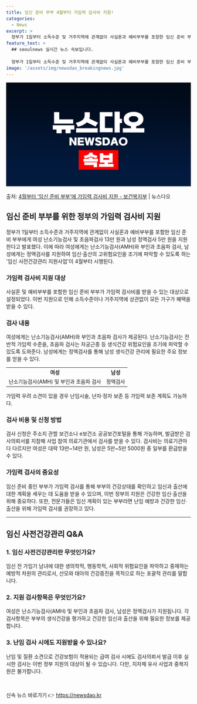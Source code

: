 ```yaml
---
title: 임신 준비 부부 4월부터 가임력 검사비 지원!
categories:
  - News
excerpt: >
  정부가 1일부터 소득수준 및 거주지역에 관계없이 사실혼과 예비부부를 포함한 임신 준비 부부에게 여성 난소기능…
feature_text: >
  ## seoulnews 실시간 뉴스 속보입니다.

  정부가 1일부터 소득수준 및 거주지역에 관계없이 사실혼과 예비부부를 포함한 임신 준비 부부에게 여성 난소기능…
image: '/assets/img/newsdao_breakingnews.jpg'
---
```


![뉴스다오 속보](/assets/img/newsdao_breakingnews.jpg)

<p>출처: <a href="https://newsdao.kr/3471" rel="dofollow">4월부터 ‘임신 준비 부부’에 가임력 검사비 지원 - 보건복지부</a> | 뉴스다오</p>

<h2 data-ke-size="size26">임신 준비 부부를 위한 정부의 가임력 검사비 지원</h2>
<p data-ke-size="size16">정부가 1일부터 소득수준과 거주지역에 관계없이 사실혼과 예비부부를 포함한 임신 준비 부부에게 여성 난소기능검사 및 초음파검사 13만 원과 남성 정액검사 5만 원을 지원한다고 발표했다. 이에 따라 여성에게는 난소기능검사(AMH)와 부인과 초음파 검사, 남성에게는 정액검사를 지원하여 임신·출산의 고위험요인을 조기에 파악할 수 있도록 하는 '임신 사전건강관리 지원사업'이 4월부터 시행된다.</p>

<h3 data-ke-size="size24">가임력 검사비 지원 대상</h3>
<p data-ke-size="size16">사실혼 및 예비부부를 포함한 임신 준비 부부가 가임력 검사비를 받을 수 있는 대상으로 설정되었다. 이번 지원으로 인해 소득수준이나 거주지역에 상관없이 모든 가구가 혜택을 받을 수 있다.</p>

<h3 data-ke-size="size24">검사 내용</h3>
<p data-ke-size="size16">여성에게는 난소기능검사(AMH)와 부인과 초음파 검사가 제공된다. 난소기능검사는 전반적 가임력 수준을, 초음파 검사는 자궁근종 등 생식건강 위험요인을 조기에 파악할 수 있도록 도와준다. 남성에게는 정액검사를 통해 남성 생식건강 관리에 필요한 주요 정보를 얻을 수 있다.</p>

<table>
	<tr>
		<td style="text-align: center; height: 17px;"><b>여성</b></td>
		<td style="text-align: center; height: 17px;"><b>남성</b></td>
	</tr>
	<tr>
		<td style="text-align: center; height: 17px;">난소기능검사(AMH) 및 부인과 초음파 검사</td>
		<td style="text-align: center; height: 17px;">정액검사</td>
	</tr>
</table>

<p data-ke-size="size16">가임력 우려 소견이 있을 경우 난임시술, 난자·정자 보존 등 가임력 보존 계획도 가능하다.</p>

<h3 data-ke-size="size24">검사 비용 및 신청 방법</h3>
<p data-ke-size="size16">검사 신청은 주소지 관할 보건소나 e보건소 공공보건포털을 통해 가능하며, 발급받은 검사의뢰서를 지참해 사업 참여 의료기관에서 검사를 받을 수 있다. 검사비는 의료기관마다 다르지만 여성은 대략 13만~14만 원, 남성은 5만~5만 5000원 중 일부를 환급받을 수 있다.</p>

<h3 data-ke-size="size24">가임력 검사의 중요성</h3>
<p data-ke-size="size16">임신 준비 중인 부부가 가임력 검사를 통해 부부의 건강상태를 확인하고 임신과 출산에 대한 계획을 세우는 데 도움을 받을 수 있으며, 이번 정부의 지원은 건강한 임신·출산을 위해 중요하다. 또한, 전문가들은 임신 계획이 있는 부부라면 난임 예방과 건강한 임신·출산을 위해 가임력 검사를 권장하고 있다.</p>

<hr>

<h2 data-ke-size="size26">임신 사전건강관리 Q&A</h2>

<h3 data-ke-size="size24">1. 임신 사전건강관리란 무엇인가요?</h3>
<p data-ke-size="size16">임신 전 가임기 남녀에 대한 생의학적, 행동학적, 사회적 위험요인을 파악하고 중재하는 예방적 차원의 관리로서, 산모와 태아의 건강증진을 목적으로 하는 포괄적 관리를 말합니다.</p>

<h3 data-ke-size="size24">2. 지원 검사항목은 무엇인가요?</h3>
<p data-ke-size="size16">여성은 난소기능검사(AMH) 및 부인과 초음파 검사, 남성은 정액검사가 지원됩니다. 각 검사항목은 부부의 생식건강을 평가하고 건강한 임신과 출산을 위해 필요한 정보를 제공합니다.</p>

<h3 data-ke-size="size24">3. 난임 검사 시에도 지원받을 수 있나요?</h3>
<p data-ke-size="size16">난임 및 질환 소견으로 건강보험이 적용되는 급여 검사 시에도 검사의뢰서 발급 이후 실시한 검사는 이번 정부 지원의 대상이 될 수 있습니다. 다만, 지자체 유사 사업과 중복지원은 불가합니다.</p>

<p data-ke-size="size16">&nbsp;</p>
 

신속 뉴스 바로가기 👉 <a href="https://newsdao.kr" rel="dofollow">https://newsdao.kr</a>


